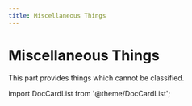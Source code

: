 ```yaml
---
title: Miscellaneous Things
---
```


# Miscellaneous Things

This part provides things which cannot be classified.

import DocCardList from '@theme/DocCardList';

<DocCardList />